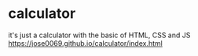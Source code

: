 # calculator
it's just a calculator with the basic of HTML, CSS and JS
https://jose0069.github.io/calculator/index.html
